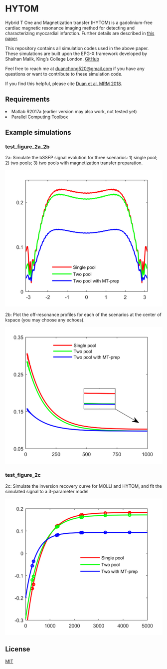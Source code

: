

# HYTOM
Hybrid T One and Magnetization transfer (HYTOM) is a gadolinium-free cardiac magnetic resonance imaging method for detecting and characterizing myocardial infarction. Further details are described in <a href="https://onlinelibrary.wiley.com/doi/abs/10.1002/mrm.27636">this paper</a>.

This repository contains all simulation codes used in the above paper. These simulations are built upon the EPG-X framework developed by Shaihan Malik, King’s College London. <a href="https://github.com/shaihanmalik">GitHub</a>

Feel free to reach me at <a href="mailto:duanchong520@gmail.com">duanchong520@gmail.com</a> if you have any questions or want to contribute to these simulation code.

If you find this helpful, please cite <a href="https://onlinelibrary.wiley.com/doi/abs/10.1002/mrm.27636">Duan et al. MRM 2018</a>.

## Requirements
<li>Matlab R2017a (earlier version may also work, not tested yet)</li>
<li>Parallel Computing Toolbox</li>

## Example simulations
### test_figure_2a_2b
2a: Simulate the bSSFP signal evolution for three scenarios: 1) single pool; 2) two pools; 3) two pools with magnetization transfer preparation.

![Figure 2a](https://raw.githubusercontent.com/chongduan/HYTOM/master/Images/bSSFP_profile.png)

2b: Plot the off-resonance profiles for each of the scenarios at the center of kspace (you may choose any echoes).

![Figure 2b](https://raw.githubusercontent.com/chongduan/HYTOM/master/Images/bSSFP_to_ss.png)

### test_figure_2c
2c: Simulate the inversion recovery curve for MOLLI and HYTOM, and fit the simulated signal to a 3-parameter model

![Figure 2c](https://raw.githubusercontent.com/chongduan/HYTOM/master/Images/Relax.png)

## License

<a href="https://choosealicense.com/licenses/mit/">MIT</a>
